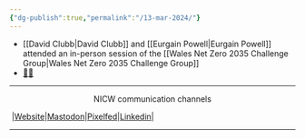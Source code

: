 ```yaml
---
{"dg-publish":true,"permalink":"/13-mar-2024/"}
---
```


- [[David Clubb\|David Clubb]] and [[Eurgain Powell\|Eurgain Powell]] attended an in-person session of the [[Wales Net Zero 2035 Challenge Group\|Wales Net Zero 2035 Challenge Group]]
- [ 📸👀](https://pix.toot.wales/p/NICW/673540971955600329)

***
<p style="text-align: center;">NICW communication channels</p>

󠁧 |[Website](https://nationalinfrastructurecommission.wales)|[Mastodon](https://toot.wales/@NICW)|[Pixelfed](https://pix.toot.wales/NICW)|[Linkedin](https://www.linkedin.com/company/26268509/)|
***
